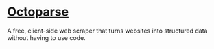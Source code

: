 # <a href=http://www.octoparse.com/” title=”Octoparse”>Octoparse</a>
A free, client-side web scraper that turns websites into structured data without having to use code.

